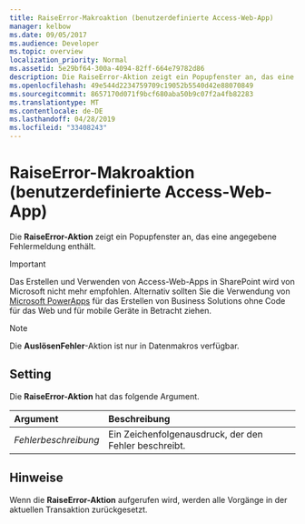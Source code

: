 ```yaml
---
title: RaiseError-Makroaktion (benutzerdefinierte Access-Web-App)
manager: kelbow
ms.date: 09/05/2017
ms.audience: Developer
ms.topic: overview
localization_priority: Normal
ms.assetid: 5e29bf64-300a-4094-82ff-664e79782d86
description: Die RaiseError-Aktion zeigt ein Popupfenster an, das eine angegebene Fehlermeldung enthält.
ms.openlocfilehash: 49e544d2234759709c19052b5540d42e88070849
ms.sourcegitcommit: 8657170d071f9bcf680aba50b9c07f2a4fb82283
ms.translationtype: MT
ms.contentlocale: de-DE
ms.lasthandoff: 04/28/2019
ms.locfileid: "33408243"
---
```

# <a name="raiseerror-macro-action-access-custom-web-app"></a>RaiseError-Makroaktion (benutzerdefinierte Access-Web-App)

Die **RaiseError-Aktion** zeigt ein Popupfenster an, das eine angegebene Fehlermeldung enthält. 
  
> [!IMPORTANT]
> Das Erstellen und Verwenden von Access-Web-Apps in SharePoint wird von Microsoft nicht mehr empfohlen. Alternativ sollten Sie die Verwendung von [Microsoft PowerApps](https://powerapps.microsoft.com/en-us/) für das Erstellen von Business Solutions ohne Code für das Web und für mobile Geräte in Betracht ziehen. 
  
> [!NOTE]
> Die **AuslösenFehler**-Aktion ist nur in Datenmakros verfügbar. 
  
## <a name="setting"></a>Setting

Die **RaiseError-Aktion** hat das folgende Argument. 
  
|**Argument**|**Beschreibung**|
|:-----|:-----|
| _Fehlerbeschreibung_ <br/> |Ein Zeichenfolgenausdruck, der den Fehler beschreibt.  <br/> |
   
## <a name="remarks"></a>Hinweise

Wenn die **RaiseError-Aktion** aufgerufen wird, werden alle Vorgänge in der aktuellen Transaktion zurückgesetzt. 
  

